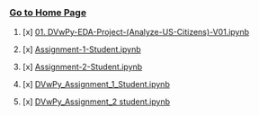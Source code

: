 ### [Go to Home Page](https://github.com/celik-muhammed)


01. [x] [01. DVwPy-EDA-Project-(Analyze-US-Citizens)-V01.ipynb](./DA_DVwPy-EDA-Project-(Analyze-US-Citizens)-Student-V01.ipynb)

01. [x] [Assignment-1-Student.ipynb](Assignment-1-Student.ipynb)
02. [x] [Assignment-2-Student.ipynb](Assignment-2-Student.ipynb)
03. [x] [DVwPy_Assignment_1_Student.ipynb](DVwPy_Assignment_1_Student.ipynb)
04. [x] [DVwPy_Assignment_2 student.ipynb](DVwPy_Assignment_2_student.ipynb)
